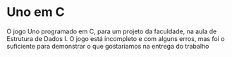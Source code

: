 # Uno em C
O jogo Uno programado em C, para um projeto da faculdade, na aula de Estrutura de Dados I. O jogo está incompleto e com alguns erros, mas foi o suficiente para demonstrar o que gostariamos na entrega do trabalho
